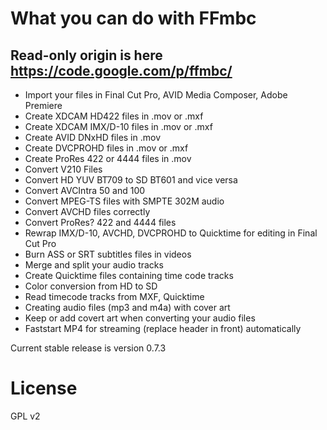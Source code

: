 # What you can do with FFmbc #
## Read-only origin is here https://code.google.com/p/ffmbc/

- Import your files in Final Cut Pro, AVID Media Composer, Adobe Premiere
- Create XDCAM HD422 files in .mov or .mxf
- Create XDCAM IMX/D-10 files in .mov or .mxf
- Create AVID DNxHD files in .mov
- Create DVCPROHD files in .mov or .mxf
- Create ProRes 422 or 4444 files in .mov
- Convert V210 Files
- Convert HD YUV BT709 to SD BT601 and vice versa
- Convert AVCIntra 50 and 100
- Convert MPEG-TS files with SMPTE 302M audio
- Convert AVCHD files correctly
- Convert ProRes? 422 and 4444 files
- Rewrap IMX/D-10, AVCHD, DVCPROHD to Quicktime for editing in Final Cut Pro
- Burn ASS or SRT subtitles files in videos
- Merge and split your audio tracks
- Create Quicktime files containing time code tracks
- Color conversion from HD to SD
- Read timecode tracks from MXF, Quicktime
- Creating audio files (mp3 and m4a) with cover art
- Keep or add covert art when converting your audio files
- Faststart MP4 for streaming (replace header in front) automatically

Current stable release is version 0.7.3

# License
GPL v2
